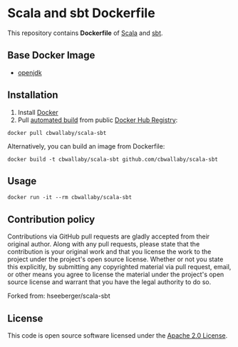 # Scala and sbt Dockerfile

This repository contains **Dockerfile** of [Scala](http://www.scala-lang.org) and [sbt](http://www.scala-sbt.org).


## Base Docker Image ##

* [openjdk](https://hub.docker.com/_/openjdk)


## Installation ##

1. Install [Docker](https://www.docker.com)
2. Pull [automated build](https://hub.docker.com/r/cbwallaby/scala-sbt/) from public [Docker Hub Registry](https://registry.hub.docker.com):
```
docker pull cbwallaby/scala-sbt
```
Alternatively, you can build an image from Dockerfile:
```
docker build -t cbwallaby/scala-sbt github.com/cbwallaby/scala-sbt
```


## Usage ##

```
docker run -it --rm cbwallaby/scala-sbt
```


## Contribution policy ##

Contributions via GitHub pull requests are gladly accepted from their original author. Along with any pull requests, please state that the contribution is your original work and that you license the work to the project under the project's open source license. Whether or not you state this explicitly, by submitting any copyrighted material via pull request, email, or other means you agree to license the material under the project's open source license and warrant that you have the legal authority to do so.

Forked from: hseeberger/scala-sbt

## License ##

This code is open source software licensed under the [Apache 2.0 License]("http://www.apache.org/licenses/LICENSE-2.0.html").
